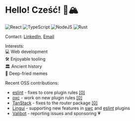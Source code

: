# Hello! Cześć! 🍎🏔️

![React](https://img.shields.io/badge/react-EDCB96?style=for-the-badge&logo=react&logoColor=black)
![TypeScript](https://img.shields.io/badge/typescript-F7C4A5?style=for-the-badge&logo=typescript&logoColor=black)
![NodeJS](https://img.shields.io/badge/node.js-9E7682?style=for-the-badge&logo=node.js&logoColor=white)
![Rust](https://img.shields.io/badge/rust-605770?style=for-the-badge&logo=rust&logoColor=white)

Contact: [LinkedIn], [Email]

[LinkedIn]: https://www.linkedin.com/in/kuba-jastrz
[Email]: mailto:jakub.jastrzebski@pm.me

Interests:<br />
💻 Web development<br />
🛠️ Enjoyable tooling<br />
🏛️ Ancient history<br />
🍟 Deep-fried memes

Recent OSS contributions:

- [eslint](https://github.com/eslint/eslint) - fixes to core plugin rules [[0]](https://github.com/eslint/eslint/pull/18442)
- [oxc](https://github.com/oxc-project/oxc) - work on new plugin rules [[0]](https://github.com/oxc-project/oxc/pull/3167)
- [TanStack](https://github.com/TanStack) - fixes to the router package [[0]](https://github.com/TanStack/router/pull/3155)
- [Lingui](https://github.com/lingui) - supporting new features in [swc](https://github.com/lingui/swc-plugin/pull/139) and [eslint](https://github.com/lingui/eslint-plugin/pull/100) plugins
- [Valibot](https://github.com/fabian-hiller/valibot) - reporting issues and sponsoring 💗
